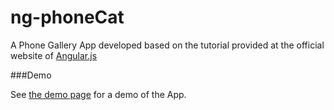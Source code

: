 # ng-phoneCat
A Phone Gallery App developed based on the tutorial provided at the official website of [Angular.js](https://docs.angularjs.org/tutorial)

###Demo   

See [the demo page](https://veercg.github.io/ng-phoneCat) for a demo of the App.